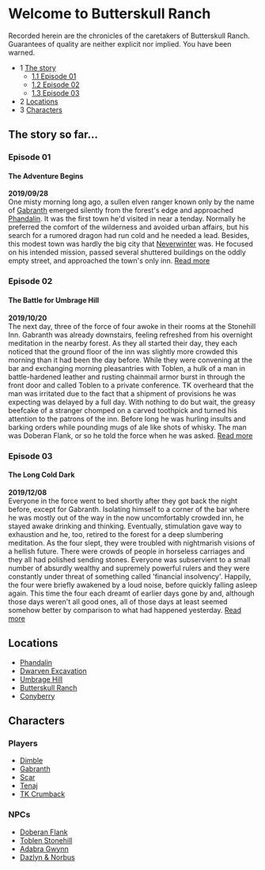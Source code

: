 # Welcome to Butterskull&nbsp;Ranch
Recorded herein are the chronicles of the caretakers of Butterskull Ranch. Guarantees of quality are neither explicit nor implied. You have been warned.

* 1 [The story](#the-story-so-far...)
    * [1.1 Episode 01](#episode-01)
    * [1.2 Episode 02](#episode-02)
    * [1.3 Episode 03](#episode-03)
* 2 [Locations](#locations)
* 3 [Characters](#characters)

## The story so far...
### Episode 01
#### The Adventure Begins
**2019/09/28**  
One misty morning long ago, a sullen elven ranger known only by the name of [Gabranth](players.md#gabranth) emerged silently from the forest's edge and approached [Phandalin](locations.md#phandalin). It was the first town he'd visited in near a tenday. Normally he preferred the comfort of the wilderness and avoided urban affairs, but his search for a rumored dragon had run cold and he needed a lead. Besides, this modest town was hardly the big city that [Neverwinter](locations.md#neverwinter) was. He focused on his intended mission, passed several shuttered buildings on the oddly empty street, and approached the town's only inn. [Read more](episodes.md#episode-01)

### Episode 02
#### The Battle for Umbrage Hill
**2019/10/20**  
The next day, three of the force of four awoke in their rooms at the Stonehill Inn. Gabranth was already downstairs, feeling refreshed from his overnight meditation in the nearby forest. As they all started their day, they each noticed that the ground floor of the inn was slightly more crowded this morning than it had been the day before. While they were convening at the bar and exchanging morning pleasantries with Toblen, a hulk of a man in battle-hardened leather and rusting chainmail armor burst in through the front door and called Toblen to a private conference. TK overheard that the man was irritated due to the fact that a shipment of provisions he was expecting was delayed by a full day. With nothing to do but wait, the greasy beefcake of a stranger chomped on a carved toothpick and turned his attention to the patrons of the inn. Before long he was hurling insults and barking orders while pounding mugs of ale like shots of whisky. The man was Doberan Flank, or so he told the force when he was asked. [Read more](episodes.md#episode-02) 

### Episode 03
#### The Long Cold Dark
**2019/12/08**  
Everyone in the force went to bed shortly after they got back the night before, except for Gabranth. Isolating himself to a corner of the bar where he was mostly out of the way in the now uncomfortably crowded inn, he stayed awake drinking and thinking. Eventually, stimulation gave way to exhaustion and he, too, retired to the forest for a deep slumbering meditation. As the four slept, they were troubled with nightmarish visions of a hellish future. There were crowds of people in horseless carriages and they all had polished sending stones. Everyone was subservient to a small number of absurdly wealthy and supremely powerful rulers and they were constantly under threat of something called 'financial insolvency'. Happily, the four were briefly awakened by a loud noise, before quickly falling asleep again. This time the four each dreamt of earlier days gone by and, although those days weren't all good ones, all of those days at least seemed somehow better by comparison to what had happened yesterday. [Read more](episodes.md#episode-03)

## Locations
* [Phandalin](locations.md#phandalin)
* [Dwarven Excavation](locations.md#dwarven-excavation)
* [Umbrage Hill](locations.md#umbrage-hill)
* [Butterskull Ranch](locations.md#butterskull-ranch)
* [Conyberry](locations.md#conyberry)

## Characters
### Players
* <a href="https://www.dndbeyond.com/profile/memily_mike/characters/17102101" target="_blank">Dimble</a>
* <a href="https://www.dndbeyond.com/profile/GabranthBunansa/characters/16964899" target="_blank">Gabranth</a>
* <a href="https://www.dndbeyond.com/profile/TheScar/characters/19843629" target="_blank">Scar</a>
* <a href="https://www.dndbeyond.com/profile/Shakeyourjunk/characters/16848230" target="_blank">Tenaj</a>
* <a href="https://www.dndbeyond.com/profile/badlin/characters/17102170" target="_blank">TK Crumback</a>

### NPCs
* [Doberan Flank](npc.md#doberan-flank)
* [Toblen Stonehill](npc.md#toblen-stonehill)
* [Adabra Gwynn](npc.md#adabra-gwynn)
* [Dazlyn & Norbus](npc.md#dazlyn-&-norbus)
